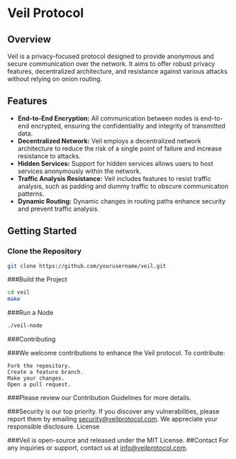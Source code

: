 # Veil Protocol

## Overview

Veil is a privacy-focused protocol designed to provide anonymous and secure communication over the network. It aims to offer robust privacy features, decentralized architecture, and resistance against various attacks without relying on onion routing.

## Features

- **End-to-End Encryption:** All communication between nodes is end-to-end encrypted, ensuring the confidentiality and integrity of transmitted data.
- **Decentralized Network:** Veil employs a decentralized network architecture to reduce the risk of a single point of failure and increase resistance to attacks.
- **Hidden Services:** Support for hidden services allows users to host services anonymously within the network.
- **Traffic Analysis Resistance:** Veil includes features to resist traffic analysis, such as padding and dummy traffic to obscure communication patterns.
- **Dynamic Routing:** Dynamic changes in routing paths enhance security and prevent traffic analysis.

## Getting Started

### Clone the Repository

```bash
git clone https://github.com/yourusername/veil.git
```
###Build the Project

```bash
cd veil
make
```

###Run a Node

```bash
./veil-node
```

###Contributing

###We welcome contributions to enhance the Veil protocol. To contribute:

    Fork the repository.
    Create a feature branch.
    Make your changes.
    Open a pull request.

###Please review our Contribution Guidelines for more details.


###Security is our top priority. If you discover any vulnerabilities, please report them by emailing security@veilprotocol.com. We appreciate your responsible disclosure.
License

###Veil is open-source and released under the MIT License.
##Contact
For any inquiries or support, contact us at info@veilprotocol.com.

